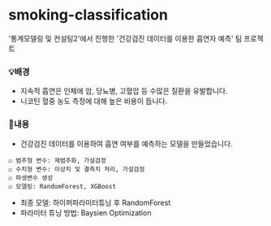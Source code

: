 # smoking-classification
'통계모델링 및 컨설팅2'에서 진행한 '건강검진 데이터를 이용한 흡연자 예측' 팀 프로젝트


### 💡배경

- 지속적 흡연은 인체에 암, 당뇨병, 고혈압 등 수많은 질환을 유발합니다.
- 니코틴 혈중 농도 측정에 대해 높은 비용이 듭니다.

### 📝내용

- 건강검진 데이터를 이용하여 흡연 여부를 예측하는 모델을 만들었습니다.

```
☑ 범주형 변수: 재범주화, 가설검정
☑ 수치형 변수: 이상치 및 결측치 처리, 가설검정
☑ 파생변수 생성
☑ 모델링: RandomForest, XGBoost
```

- 최종 모델: 하이퍼파라미터튜닝 후 RandomForest
- 파라미터 튜닝 방법: Baysien Optimization
